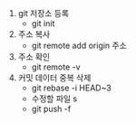 1. git 저장소 등록  
   - git init
2. 주소 복사  
   - git remote add origin 주소
3. 주소 확인
   - git remote -v 
4. 커밋 데이터 중복 삭제
   - git rebase -i HEAD~3
   - 수정할 파일 s
   - git push -f

